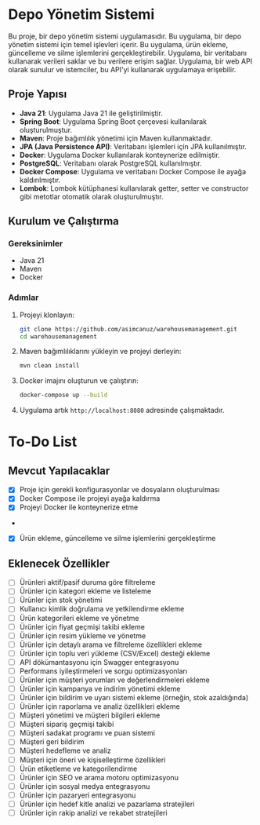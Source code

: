 # Depo Yönetim Sistemi

Bu proje, bir depo yönetim sistemi uygulamasıdır. Bu uygulama, bir depo yönetim sistemi için temel işlevleri içerir. Bu uygulama, ürün ekleme, güncelleme ve silme işlemlerini gerçekleştirebilir. Uygulama, bir veritabanı kullanarak verileri saklar ve bu verilere erişim sağlar. Uygulama, bir web API olarak sunulur ve istemciler, bu API'yi kullanarak uygulamaya erişebilir.

## Proje Yapısı

- **Java 21**: Uygulama Java 21 ile geliştirilmiştir.
- **Spring Boot**: Uygulama Spring Boot çerçevesi kullanılarak oluşturulmuştur.
- **Maven**: Proje bağımlılık yönetimi için Maven kullanmaktadır.
- **JPA (Java Persistence API)**: Veritabanı işlemleri için JPA kullanılmıştır.
- **Docker**: Uygulama Docker kullanılarak konteynerize edilmiştir.
- **PostgreSQL**: Veritabanı olarak PostgreSQL kullanılmıştır.
- **Docker Compose**: Uygulama ve veritabanı Docker Compose ile ayağa kaldırılmıştır.
- **Lombok**: Lombok kütüphanesi kullanılarak getter, setter ve constructor gibi metotlar otomatik olarak oluşturulmuştır.

## Kurulum ve Çalıştırma

### Gereksinimler

- Java 21
- Maven
- Docker

### Adımlar

1. Projeyi klonlayın:
    ```sh
    git clone https://github.com/asimcanuz/warehousemanagement.git
    cd warehousemanagement
    ```

2. Maven bağımlılıklarını yükleyin ve projeyi derleyin:
    ```sh
    mvn clean install
    ```

3. Docker imajını oluşturun ve çalıştırın:
    ```sh
    docker-compose up --build
    ```

4. Uygulama artık `http://localhost:8080` adresinde çalışmaktadır.

# To-Do List

## Mevcut Yapılacaklar
- [x] Proje için gerekli konfigurasyonlar ve dosyaların oluşturulması
- [x] Docker Compose ile projeyi ayağa kaldırma
- [x] Projeyi Docker ile konteynerize etme
-
- [x] Ürün ekleme, güncelleme ve silme işlemlerini gerçekleştirme

## Eklenecek Özellikler
- [ ] Ürünleri aktif/pasif duruma göre filtreleme
- [ ] Ürünler için kategori ekleme ve listeleme
- [ ] Ürünler için stok yönetimi
- [ ] Kullanıcı kimlik doğrulama ve yetkilendirme ekleme
- [ ] Ürün kategorileri ekleme ve yönetme
- [ ] Ürünler için fiyat geçmişi takibi ekleme
- [ ] Ürünler için resim yükleme ve yönetme
- [ ] Ürünler için detaylı arama ve filtreleme özellikleri ekleme
- [ ] Ürünler için toplu veri yükleme (CSV/Excel) desteği ekleme
- [ ] API dökümantasyonu için Swagger entegrasyonu
- [ ] Performans iyileştirmeleri ve sorgu optimizasyonları
- [ ] Ürünler için müşteri yorumları ve değerlendirmeleri ekleme
- [ ] Ürünler için kampanya ve indirim yönetimi ekleme
- [ ] Ürünler için bildirim ve uyarı sistemi ekleme (örneğin, stok azaldığında)
- [ ] Ürünler için raporlama ve analiz özellikleri ekleme
- [ ] Müşteri yönetimi ve müşteri bilgileri ekleme
- [ ] Müşteri sipariş geçmişi takibi
- [ ] Müşteri sadakat programı ve puan sistemi
- [ ] Müşteri geri bildirim
- [ ] Müşteri hedefleme ve analiz
- [ ] Müşteri için öneri ve kişiselleştirme özellikleri
- [ ] Ürün etiketleme ve kategorilendirme
- [ ] Ürünler için SEO ve arama motoru optimizasyonu
- [ ] Ürünler için sosyal medya entegrasyonu
- [ ] Ürünler için pazaryeri entegrasyonu
- [ ] Ürünler için hedef kitle analizi ve pazarlama stratejileri
- [ ] Ürünler için rakip analizi ve rekabet stratejileri
